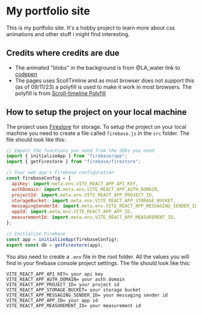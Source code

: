 # My portfolio site

This is my portfolio site. It's a hobby project to learn more about css animations and other stuff i might find interesting.

## Credits where credits are due

- The animated "blobs" in the background is from @LA_water link to [codepen](https://codepen.io/LA_water/pen/rNaYZBb)
- The pages uses ScollTimline and as most browser does not support this (as of 09/11/23) a polyfill is used to make it work in most browsers. The polyfill is from [Scroll-timeline Polyfill](https://github.com/flackr/scroll-timeline)


## How to setup the project on your local machine
The project uses [Firestore](https://console.firebase.google.com/) for storage. To setup the project on your local machine you need to create a file called `firebase.js` in the `src` folder. The file should look like this:

```javascript
// Import the functions you need from the SDKs you need
import { initializeApp } from "firebase/app";
import { getFirestore } from "firebase/firestore";

// Your web app's Firebase configuration 
const firebaseConfig = {
  apiKey: import.meta.env.VITE_REACT_APP_API_KEY,
  authDomain: import.meta.env.VITE_REACT_APP_AUTH_DOMAIN,
  projectId: import.meta.env.VITE_REACT_APP_PROJECT_ID,
  storageBucket: import.meta.env.VITE_REACT_APP_STORAGE_BUCKET,
  messagingSenderId: import.meta.env.VITE_REACT_APP_MESSAGING_SENDER_ID,
  appId: import.meta.env.VITE_REACT_APP_APP_ID,
  measurementId: import.meta.env.VITE_REACT_APP_MEASUREMENT_ID,
};

// Initialize Firebase
const app = initializeApp(firebaseConfig);
export const db = getFirestore(app);
```

You also need to create a `.env` file in the root folder. 
All the values you will find in your firebase console project settings.
The file should look like this: 

```
VITE_REACT_APP_API_KEY= your api key
VITE_REACT_APP_AUTH_DOMAIN= your auth domain
VITE_REACT_APP_PROJECT_ID= your project id
VITE_REACT_APP_STORAGE_BUCKET= your storage bucket
VITE_REACT_APP_MESSAGING_SENDER_ID= your messaging sender id
VITE_REACT_APP_APP_ID= your app id
VITE_REACT_APP_MEASUREMENT_ID= your measurement id
```